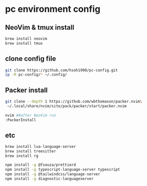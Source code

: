 # pc environment config

## NeoVim & tmux install
```bash
brew install neovim
brew install tmux
```

## clone config file
```bash
git clone https://github.com/hsoh1990/pc-config.git 
cp -R pc-config/* ~/.config/
```

## Packer install
```bash
git clone --depth 1 https://github.com/wbthomason/packer.nvim\
 ~/.local/share/nvim/site/pack/packer/start/packer.nvim
 
nvim ##after NeoVim run
:PackerInstall
```

## etc
```bash
brew install lua-language-server
brew install treesitter
brew install rg

npm install -g @fsouza/prettierd
npm install -g typescript-language-server typescript
npm install -g @tailwindcss/language-server
npm install -g diagnostic-languageserver
```
